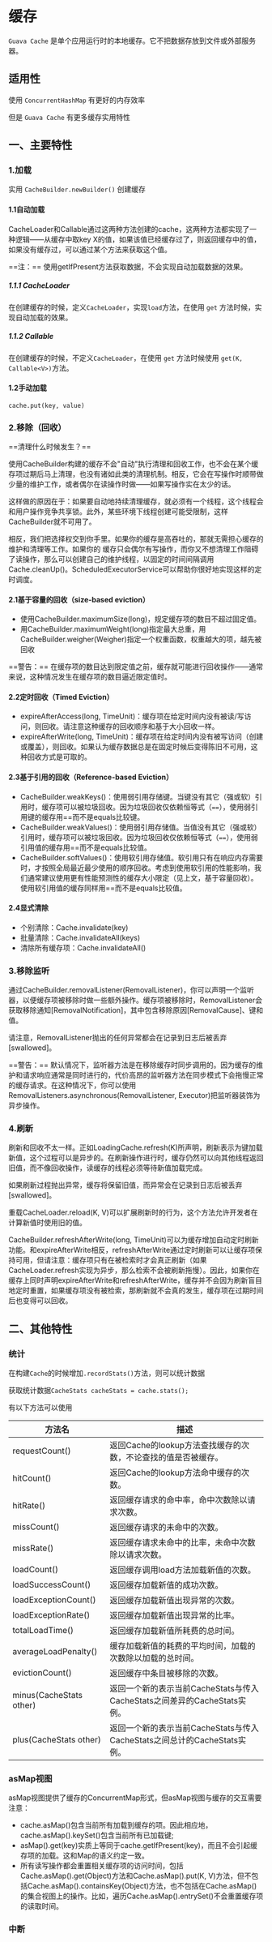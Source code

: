 # 缓存

`Guava Cache` 是单个应用运行时的本地缓存。它不把数据存放到文件或外部服务器。

## 适用性

使用 `ConcurrentHashMap` 有更好的内存效率

但是 `Guava Cache` 有更多缓存实用特性

## 一、主要特性

### 1.加载

实用 `CacheBuilder.newBuilder()` 创建缓存

#### 1.1自动加载

CacheLoader和Callable通过这两种方法创建的cache，这两种方法都实现了一种逻辑——从缓存中取key X的值，如果该值已经缓存过了，则返回缓存中的值，如果没有缓存过，可以通过某个方法来获取这个值。

==注：== 使用getIfPresent方法获取数据，不会实现自动加载数据的效果。

##### 1.1.1 CacheLoader

在创建缓存的时候，定义`CacheLoader`，实现`load`方法，在使用 `get` 方法时候，实现自动加载的效果。

##### 1.1.2 Callable

在创建缓存的时候，不定义`CacheLoader`，在使用 `get` 方法时候使用 `get(K, Callable<V>)`方法。

#### 1.2手动加载

`cache.put(key, value)`

### 2.移除（回收）

==清理什么时候发生？==

使用CacheBuilder构建的缓存不会"自动"执行清理和回收工作，也不会在某个缓存项过期后马上清理，也没有诸如此类的清理机制。相反，它会在写操作时顺带做少量的维护工作，或者偶尔在读操作时做——如果写操作实在太少的话。

这样做的原因在于：如果要自动地持续清理缓存，就必须有一个线程，这个线程会和用户操作竞争共享锁。此外，某些环境下线程创建可能受限制，这样CacheBuilder就不可用了。

相反，我们把选择权交到你手里。如果你的缓存是高吞吐的，那就无需担心缓存的维护和清理等工作。如果你的 缓存只会偶尔有写操作，而你又不想清理工作阻碍了读操作，那么可以创建自己的维护线程，以固定的时间间隔调用Cache.cleanUp()。ScheduledExecutorService可以帮助你很好地实现这样的定时调度。

#### 2.1基于容量的回收（size-based eviction）

- 使用CacheBuilder.maximumSize(long)，规定缓存项的数目不超过固定值。
- 用CacheBuilder.maximumWeight(long)指定最大总重，用CacheBuilder.weigher(Weigher)指定一个权重函数，权重越大的项，越先被回收

==警告：== 在缓存项的数目达到限定值之前，缓存就可能进行回收操作——通常来说，这种情况发生在缓存项的数目逼近限定值时。

#### 2.2定时回收（Timed Eviction）

- expireAfterAccess(long, TimeUnit)：缓存项在给定时间内没有被读/写访问，则回收。请注意这种缓存的回收顺序和基于大小回收一样。
- expireAfterWrite(long, TimeUnit)：缓存项在给定时间内没有被写访问（创建或覆盖），则回收。如果认为缓存数据总是在固定时候后变得陈旧不可用，这种回收方式是可取的。

#### 2.3基于引用的回收（Reference-based Eviction）

- CacheBuilder.weakKeys()：使用弱引用存储键。当键没有其它（强或软）引用时，缓存项可以被垃圾回收。因为垃圾回收仅依赖恒等式（`==`），使用弱引用键的缓存用==而不是equals比较键。
- CacheBuilder.weakValues()：使用弱引用存储值。当值没有其它（强或软）引用时，缓存项可以被垃圾回收。因为垃圾回收仅依赖恒等式（`==`），使用弱引用值的缓存用==而不是equals比较值。
- CacheBuilder.softValues()：使用软引用存储值。软引用只有在响应内存需要时，才按照全局最近最少使用的顺序回收。考虑到使用软引用的性能影响，我们通常建议使用更有性能预测性的缓存大小限定（见上文，基于容量回收）。使用软引用值的缓存同样用==而不是equals比较值。

#### 2.4显式清除

- 个别清除：Cache.invalidate(key)
- 批量清除：Cache.invalidateAll(keys)
- 清除所有缓存项：Cache.invalidateAll()

### 3.移除监听

通过CacheBuilder.removalListener(RemovalListener)，你可以声明一个监听器，以便缓存项被移除时做一些额外操作。缓存项被移除时，RemovalListener会获取移除通知[RemovalNotification]，其中包含移除原因[RemovalCause]、键和值。

请注意，RemovalListener抛出的任何异常都会在记录到日志后被丢弃[swallowed]。

==警告：== 默认情况下，监听器方法是在移除缓存时同步调用的。因为缓存的维护和请求响应通常是同时进行的，代价高昂的监听器方法在同步模式下会拖慢正常的缓存请求。在这种情况下，你可以使用RemovalListeners.asynchronous(RemovalListener, Executor)把监听器装饰为异步操作。

### 4.刷新

刷新和回收不太一样。正如LoadingCache.refresh(K)所声明，刷新表示为键加载新值，这个过程可以是异步的。在刷新操作进行时，缓存仍然可以向其他线程返回旧值，而不像回收操作，读缓存的线程必须等待新值加载完成。

如果刷新过程抛出异常，缓存将保留旧值，而异常会在记录到日志后被丢弃[swallowed]。

重载CacheLoader.reload(K, V)可以扩展刷新时的行为，这个方法允许开发者在计算新值时使用旧的值。

CacheBuilder.refreshAfterWrite(long, TimeUnit)可以为缓存增加自动定时刷新功能。和expireAfterWrite相反，refreshAfterWrite通过定时刷新可以让缓存项保持可用，但请注意：缓存项只有在被检索时才会真正刷新（如果CacheLoader.refresh实现为异步，那么检索不会被刷新拖慢）。因此，如果你在缓存上同时声明expireAfterWrite和refreshAfterWrite，缓存并不会因为刷新盲目地定时重置，如果缓存项没有被检索，那刷新就不会真的发生，缓存项在过期时间后也变得可以回收。

## 二、其他特性

### 统计

在构建`Cache`的时候增加`.recordStats()`方法，则可以统计数据

获取统计数据`CacheStats cacheStats = cache.stats();`

有以下方法可以使用

方法名 | 描述
---|---
requestCount() | 返回Cache的lookup方法查找缓存的次数，不论查找的值是否被缓存。
hitCount() | 返回Cache的lookup方法命中缓存的次数。
hitRate() | 返回缓存请求的命中率，命中次数除以请求次数。
missCount() | 返回缓存请求的未命中的次数。
missRate() | 返回缓存请求未命中的比率，未命中次数除以请求次数。
loadCount() | 返回缓存调用load方法加载新值的次数。
loadSuccessCount() | 返回缓存加载新值的成功次数。
loadExceptionCount() | 返回缓存加载新值出现异常的次数。
loadExceptionRate() | 返回缓存加载新值出现异常的比率。 
totalLoadTime() | 返回缓存加载新值所耗费的总时间。
averageLoadPenalty() | 缓存加载新值的耗费的平均时间，加载的次数除以加载的总时间。
evictionCount() | 返回缓存中条目被移除的次数。
minus(CacheStats other) | 返回一个新的表示当前CacheStats与传入CacheStats之间差异的CacheStats实例。
plus(CacheStats other) | 返回一个新的表示当前CacheStats与传入CacheStats之间总计的CacheStats实例。

### asMap视图

asMap视图提供了缓存的ConcurrentMap形式，但asMap视图与缓存的交互需要注意：

- cache.asMap()包含当前所有加载到缓存的项。因此相应地，cache.asMap().keySet()包含当前所有已加载键;
- asMap().get(key)实质上等同于cache.getIfPresent(key)，而且不会引起缓存项的加载。这和Map的语义约定一致。
- 所有读写操作都会重置相关缓存项的访问时间，包括Cache.asMap().get(Object)方法和Cache.asMap().put(K, V)方法，但不包括Cache.asMap().containsKey(Object)方法，也不包括在Cache.asMap()的集合视图上的操作。比如，遍历Cache.asMap().entrySet()不会重置缓存项的读取时间。

### 中断